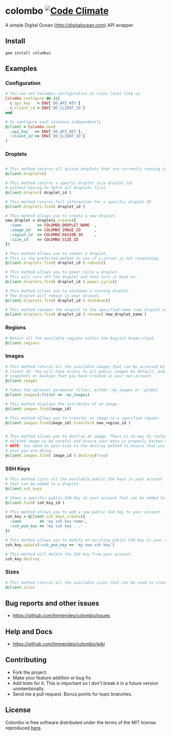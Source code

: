 # colombo [![Code Climate](https://codeclimate.com/github/lmmendes/colombo.png)](https://codeclimate.com/github/lmmendes/colombo)


A simple Digital Ocean (http://digitalocean.com) API wrapper

## Install

```
gem install columbus
```

## Examples

### Configuration

```ruby
# You can set Columbus configuration at class level like so
Colombo.configure do |c|
  c.api_key   = ENV['DO_API_KEY']
  c.client_id = ENV['DO_CLIENT_ID']
end

# Or configure each instance independently
@client = Colombo.new(
  :api_key   => ENV['DO_API_KEY'],
  :client_id => ENV['DO_CLIENT_ID']
)
```

### Droplets

```ruby

# This method returns all active droplets that are currently running in your account
@client.droplets()

# This method returns a specfic droplet (via droplet_id)
# without having to fetch all droplets first
@client.droplet( droplet_id )

# This method returns full information for a specific droplet ID
@client.droplets.find( droplet_id )

# This method allows you to create a new droplet.
new_droplet = droplets.create({
  :name       => COLOMBO_DROPLET_NAME  ,
  :image_id   => COLOMBO_IMAGE_ID      ,
  :region_id  => COLOMBO_REGION_ID     ,
  :size_id    => COLOMBO_SIZE_ID
})

# This method allows you to reboot a droplet.
# This is the preferred method to use if a server is not responding.
@client.droplets.find( droplet_id ).reboot()

# This method allows you to power cycle a droplet.
# This will turn off the droplet and then turn it back on.
@client.droplets.find( droplet_id ).power_cycle()

# This method allows you to shutdown a running droplet.
# The droplet will remain in your account.
@client.droplets.find( droplet_id ).shutdown()

# This method renames the droplet to the specified name (new_droplet_name).
@client.droplets.find( droplet_id ).rename( new_droplet_name )


```

### Regions
```ruby
# Return all the available regions within the Digital Ocean cloud.
@client.regions
```

### Images
```ruby
# This method returns all the available images that can be accessed by your
# client ID. You will have access to all public images by default, and any
# snapshots or backups that you have created in your own account.
@client.images

# Takes the optional parameter filter, either :my_images or :global
@client.images(:filter => :my_images)

# This method displays the attributes of an image.
@client.images.find(image_id)

# This method allows you to transfer an image to a specified region.
@client.images.find(image_id).transfer( new_region_id )


# This method allows you to destroy an image. There is no way to restore a
# deleted image so be careful and ensure your data is properly backed up.
# NOTE: You need to pass true to the destroy method to ensure that you know
# what you are doing.
@client.images.find( image_id ).destroy(true)
```

### SSH Keys
```ruby
# This method lists all the available public SSH keys in your account
# that can be added to a droplet.
@client.ssh_keys

# Shows a specific public SSH key in your account that can be added to a droplet.
@client.find( ssh_key_id )

# This method allows you to add a new public SSH key to your account.
ssh_key = @client.ssh_keys.create({
  :name        => 'my ssh key name',
  :ssh_pub_key => 'my ssh key ...'
})

# This method allows you to modify an existing public SSH key in your account.
ssh_key.update(:ssh_pub_key => 'my new ssh key')

# This method will delete the SSH key from your account.
ssh_key.destroy

```

### Sizes
```ruby
# This method returns all the available sizes that can be used to create a droplet.
@client.sizes
```


## Bug reports and other issues

* https://github.com/lmmendes/colombo/issues

## Help and Docs

* https://github.com/lmmendes/colombo/wiki

## Contributing

* Fork the project.
* Make your feature addition or bug fix.
* Add tests for it. This is important so I don't break it in a future version unintentionally.
* Send me a pull request. Bonus points for topic branches.

## License

Colombo is free software distributed under the terms of the MIT license reproduced [here](http://opensource.org/licenses/mit-license.html).

